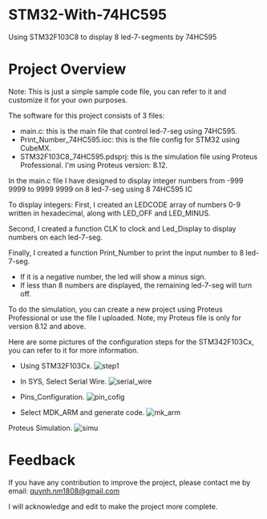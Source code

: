 # STM32-With-74HC595
Using STM32F103C8 to display 8 led-7-segments by 74HC595

# Project Overview
Note: This is just a simple sample code file, you can refer to it and customize it for your own purposes.

The software for this project consists of 3 files:
* main.c: this is the main file that control led-7-seg using 74HC595.
* Print_Number_74HC595.ioc: this is the file config for STM32 using CubeMX.
* STM32F103C8_74HC595.pdsprj: this is the simulation file using Proteus Professional. I'm using Proteus version: 8.12.

In the main.c file I have designed to display integer numbers from -999 9999 to 9999 9999 on 8 led-7-seg using 8 74HC595 IC

To display integers:
First, I created an LEDCODE array of numbers 0-9 written in hexadecimal, along with LED_OFF and LED_MINUS.

Second, I created a function CLK to clock and Led_Display to display numbers on each led-7-seg.

Finally, I created a function Print_Number to print the input number to 8 led-7-seg.
* If it is a negative number, the led will show a minus sign.
* If less than 8 numbers are displayed, the remaining led-7-seg will turn off.

To do the simulation, you can create a new project using Proteus Professional or use the file I uploaded. Note, my Proteus file is only for version 8.12 and above.

Here are some pictures of the configuration steps for the STM342F103Cx, you can refer to it for more information.

* Using STM32F103Cx.
![step1](https://user-images.githubusercontent.com/131508098/236132058-4b04d5b9-d201-408a-af31-172c0e070058.jpg)

* In SYS, Select Serial Wire.
![serial_wire](https://user-images.githubusercontent.com/131508098/236132171-b543bcfd-f0bc-4d93-a5a4-aa43795c0ad6.jpg)

* Pins_Configuration.
![pin_cofig](https://user-images.githubusercontent.com/131508098/236132393-0c03870e-3701-4fc9-984e-3d643b6e86f4.jpg)

* Select MDK_ARM and generate code.
![mk_arm](https://user-images.githubusercontent.com/131508098/236132506-eafabb17-536a-408d-9ec6-1d610bd2a354.jpg)

Proteus Simulation.
![simu](https://user-images.githubusercontent.com/131508098/236132598-5ee9a6f9-e6d9-4dd6-8ca1-5229b24a40b9.jpg)

# Feedback
If you have any contribution to improve the project, please contact me by email: quynh.nm1808@gmail.com

I will acknowledge and edit to make the project more complete.
